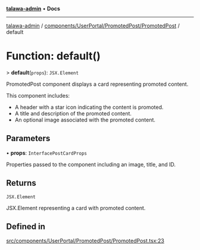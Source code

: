 [**talawa-admin**](../../../../../README.md) • **Docs**

***

[talawa-admin](../../../../../modules.md) / [components/UserPortal/PromotedPost/PromotedPost](../README.md) / default

# Function: default()

\> **default**(`props`): `JSX.Element`

PromotedPost component displays a card representing promoted content.

This component includes:
- A header with a star icon indicating the content is promoted.
- A title and description of the promoted content.
- An optional image associated with the promoted content.

## Parameters

• **props**: `InterfacePostCardProps`

Properties passed to the component including an image, title, and ID.

## Returns

`JSX.Element`

JSX.Element representing a card with promoted content.

## Defined in

[src/components/UserPortal/PromotedPost/PromotedPost.tsx:23](https://github.com/PalisadoesFoundation/talawa-admin/blob/84f5af8b3720f5b290ac28bcfd7071c13e1f93aa/src/components/UserPortal/PromotedPost/PromotedPost.tsx#L23)
